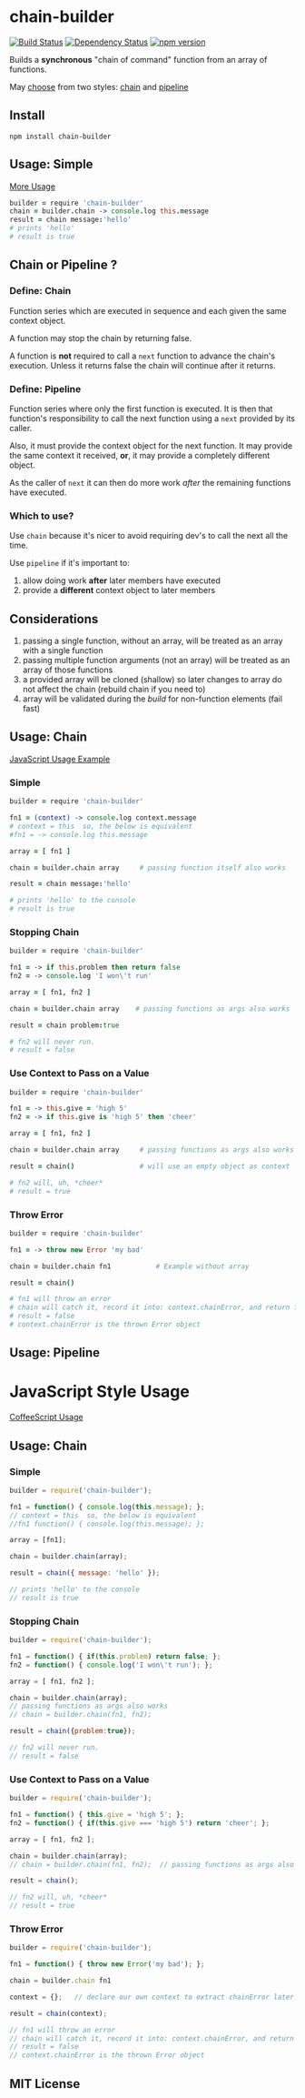 # chain-builder
[![Build Status](https://travis-ci.org/elidoran/chain-builder.svg?branch=master)](https://travis-ci.org/elidoran/chain-builder)
[![Dependency Status](https://gemnasium.com/elidoran/chain-builder.png)](https://gemnasium.com/elidoran/chain-builder)
[![npm version](https://badge.fury.io/js/chain-builder.svg)](http://badge.fury.io/js/chain-builder)

Builds a **synchronous** "chain of command" function from an array of functions.

May [choose](#chain-or-pipeline-) from two styles: [chain](#usage-chain) and [pipeline](#usage-pipeline)


## Install

    npm install chain-builder

## Usage: Simple
[More Usage](#usage-chain)

```coffeescript
builder = require 'chain-builder'
chain = builder.chain -> console.log this.message
result = chain message:'hello'
# prints 'hello'
# result is true
```


## Chain or Pipeline ?

### Define: Chain

Function series which are executed in sequence and each given the same context object.

A function may stop the chain by returning false.

A function is **not** required to call a `next` function to advance the chain's execution. Unless it returns false the chain will continue after it returns.

### Define: Pipeline

Function series where only the first function is executed. It is then that function's responsibility to call the next function using a `next` provided by its caller.

Also, it must provide the context object for the next function. It may provide the same context it received, **or**, it may provide a completely different object.

As the caller of `next` it can then do more work *after* the remaining functions have executed.


### Which to use?

Use `chain` because it's nicer to avoid requiring dev's to call the next all the time.

Use `pipeline` if it's important to:

1. allow doing work **after** later members have executed
2. provide a **different** context object to later members


## Considerations

1. passing a single function, without an array, will be treated as an array with a single function
2. passing multiple function arguments (not an array) will be treated as an array of those functions
3. a provided array will be cloned (shallow) so later changes to array do not affect the chain (rebuild chain if you need to)
4. array will be validated during the *build* for non-function elements (fail fast)


## Usage: Chain

[JavaScript Usage Example](#javascript-style-usage)

### Simple

```coffeescript
builder = require 'chain-builder'

fn1 = (context) -> console.log context.message
# context = this  so, the below is equivalent
#fn1 = -> console.log this.message

array = [ fn1 ]

chain = builder.chain array     # passing function itself also works

result = chain message:'hello'

# prints 'hello' to the console
# result is true

```

### Stopping Chain

```coffeescript
builder = require 'chain-builder'

fn1 = -> if this.problem then return false
fn2 = -> console.log 'I won\'t run'

array = [ fn1, fn2 ]

chain = builder.chain array    # passing functions as args also works

result = chain problem:true

# fn2 will never run.
# result = false
```

### Use Context to Pass on a Value

```coffeescript
builder = require 'chain-builder'

fn1 = -> this.give = 'high 5'
fn2 = -> if this.give is 'high 5' then 'cheer'

array = [ fn1, fn2 ]

chain = builder.chain array     # passing functions as args also works

result = chain()                # will use an empty object as context

# fn2 will, uh, *cheer*
# result = true
```

### Throw Error

```coffeescript
builder = require 'chain-builder'

fn1 = -> throw new Error 'my bad'

chain = builder.chain fn1           # Example without array

result = chain()

# fn1 will throw an error
# chain will catch it, record it into: context.chainError, and return false
# result = false
# context.chainError is the thrown Error object
```


## Usage: Pipeline


# JavaScript Style Usage

[CoffeeScript Usage](#usage-chain)

## Usage: Chain

### Simple

```javascript
builder = require('chain-builder');

fn1 = function() { console.log(this.message); };
// context = this  so, the below is equivalent
//fn1 function() { console.log(this.message); };

array = [fn1];

chain = builder.chain(array);

result = chain({ message: 'hello' });

// prints 'hello' to the console
// result is true
```

### Stopping Chain

```javascript
builder = require('chain-builder');

fn1 = function() { if(this.problem) return false; };
fn2 = function() { console.log('I won\'t run'); };

array = [ fn1, fn2 ];

chain = builder.chain(array);
// passing functions as args also works
// chain = builder.chain(fn1, fn2);

result = chain({problem:true});

// fn2 will never run.
// result = false
```

### Use Context to Pass on a Value

```javascript
builder = require('chain-builder');

fn1 = function() { this.give = 'high 5'; };
fn2 = function() { if(this.give === 'high 5') return 'cheer'; };

array = [ fn1, fn2 ];

chain = builder.chain(array);
// chain = builder.chain(fn1, fn2);  // passing functions as args also works

result = chain();

// fn2 will, uh, *cheer*
// result = true
```

### Throw Error

```javascript
builder = require('chain-builder');

fn1 = function() { throw new Error('my bad'); };

chain = builder.chain fn1

context = {};   // declare our own context to extract chainError later

result = chain(context);

// fn1 will throw an error
// chain will catch it, record it into: context.chainError, and return false
// result = false
// context.chainError is the thrown Error object
```

## MIT License
